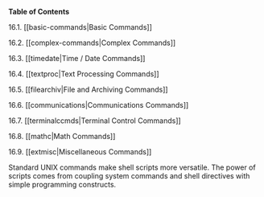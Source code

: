 **Table of Contents**

16.1. [[basic-commands|Basic Commands]]

16.2. [[complex-commands|Complex Commands]]

16.3. [[timedate|Time / Date Commands]]

16.4. [[textproc|Text Processing Commands]]

16.5. [[filearchiv|File and Archiving Commands]]

16.6. [[communications|Communications Commands]]

16.7. [[terminalccmds|Terminal Control Commands]]

16.8. [[mathc|Math Commands]]

16.9. [[extmisc|Miscellaneous Commands]]

Standard UNIX commands make shell scripts more versatile. The power of scripts comes from coupling system commands and shell directives with simple programming constructs.
